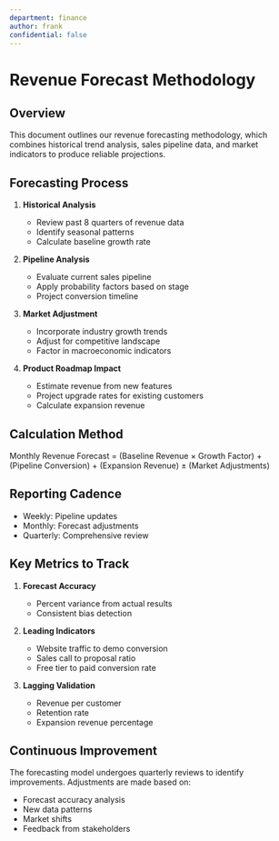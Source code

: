 ```yaml
---
department: finance
author: frank
confidential: false
---
```


# Revenue Forecast Methodology

## Overview

This document outlines our revenue forecasting methodology, which combines historical trend analysis, sales pipeline data, and market indicators to produce reliable projections.

## Forecasting Process

1. **Historical Analysis**

   - Review past 8 quarters of revenue data
   - Identify seasonal patterns
   - Calculate baseline growth rate

2. **Pipeline Analysis**

   - Evaluate current sales pipeline
   - Apply probability factors based on stage
   - Project conversion timeline

3. **Market Adjustment**

   - Incorporate industry growth trends
   - Adjust for competitive landscape
   - Factor in macroeconomic indicators

4. **Product Roadmap Impact**
   - Estimate revenue from new features
   - Project upgrade rates for existing customers
   - Calculate expansion revenue

## Calculation Method

Monthly Revenue Forecast = (Baseline Revenue × Growth Factor) + (Pipeline Conversion) + (Expansion Revenue) ± (Market Adjustments)

## Reporting Cadence

- Weekly: Pipeline updates
- Monthly: Forecast adjustments
- Quarterly: Comprehensive review

## Key Metrics to Track

1. **Forecast Accuracy**

   - Percent variance from actual results
   - Consistent bias detection

2. **Leading Indicators**

   - Website traffic to demo conversion
   - Sales call to proposal ratio
   - Free tier to paid conversion rate

3. **Lagging Validation**
   - Revenue per customer
   - Retention rate
   - Expansion revenue percentage

## Continuous Improvement

The forecasting model undergoes quarterly reviews to identify improvements. Adjustments are made based on:

- Forecast accuracy analysis
- New data patterns
- Market shifts
- Feedback from stakeholders
